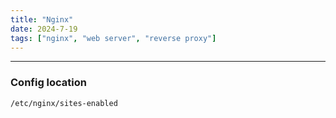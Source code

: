 ```yaml
---
title: "Nginx"
date: 2024-7-19
tags: ["nginx", "web server", "reverse proxy"]
---
```


---
### Config location

<div>

```bash
/etc/nginx/sites-enabled
```

</div>

<br>
